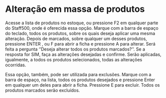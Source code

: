 # Alteração em massa de produtos
Acesse a lista de produtos no estoque, ou pressione F2 em qualquer parte do Staff500, onde é oferecida essa opção. Marque com a barra de espaço do teclado, todos os produtos,  sobre os quais deseja aplicar uma mesma alteração. Depois de marcados, sobre qualquer um desses produtos, pressione ENTER , ou F para abrir a ficha e pressione A para alterar.  Será feita a pergunta ‘’Deseja alterar todos os produtos marcados?’’. Se a resposta for SIM, faça as alterações desejadas e confirme.  Serão aplicadas, igualmente, a todos os produtos selecionados, todas as alterações ocorridas.

Essa opção, também, pode ser utilizada para exclusões. Marque com a barra de espaço, na lista, todos os produtos desejados e pressione Enter em qualquer um deles para abrir a ficha. Pressione E para excluir. Todos os produtos marcados serão excluídos.